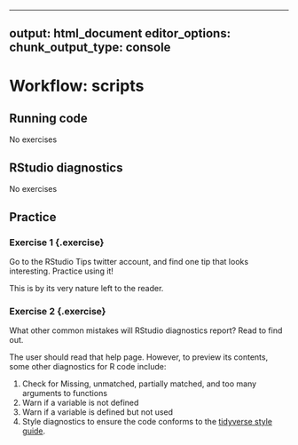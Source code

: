 
---
output: html_document
editor_options:
  chunk_output_type: console
---

# Workflow: scripts

## Running code

No exercises

## RStudio diagnostics

No exercises

## Practice

### Exercise 1 {.exercise}

<div class='question'>
Go to the RStudio Tips twitter account, <https://twitter.com/rstudiotips> and find one tip that looks interesting. Practice using it!
</div>

This is by its very nature left to the reader.

### Exercise 2 {.exercise}

<div class='question'>
What other common mistakes will RStudio diagnostics report?
Read <https://support.rstudio.com/hc/en-us/articles/205753617-Code-Diagnostics> to find out.
</div>

The user should read that help page. However, to preview its contents, some other diagnostics for R code include:

1.  Check for Missing, unmatched, partially matched, and too many arguments to functions
1.  Warn if a variable is not defined
1.  Warn if a variable is defined but not used
1.  Style diagnostics to ensure the code conforms to the [tidyverse style guide](http://adv-r.had.co.nz/Style.html).


